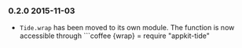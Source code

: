 ### 0.2.0 2015-11-03
* `Tide.wrap` has been moved to its own module. The function is now accessible through ```coffee
{wrap} = require "appkit-tide"
```
